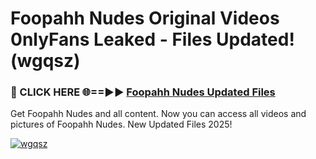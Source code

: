 # Foopahh Nudes Original Videos 0nlyFans Leaked - Files Updated! (wgqsz)

<h3>🔴 CLICK HERE 🌐==►► <a href="https://tinyurl.com/5h6xmrr3" rel="nofollow">Foopahh Nudes Updated Files</a></h3>

Get Foopahh Nudes and all content. Now you can access all videos and pictures of Foopahh Nudes. New Updated Files 2025!

[![wgqsz](https://i.imgur.com/KVD873Z.gif)](https://tinyurl.com/5h6xmrr3)
